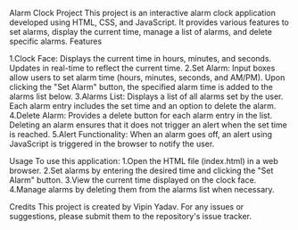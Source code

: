 Alarm Clock Project
This project is an interactive alarm clock application developed using HTML, CSS, and JavaScript. It provides various features to set alarms, display the current time, manage a list of alarms, and delete specific alarms.
Features

1.Clock Face:
Displays the current time in hours, minutes, and seconds.
Updates in real-time to reflect the current time.
2.Set Alarm:
Input boxes allow users to set alarm time (hours, minutes, seconds, and AM/PM).
Upon clicking the "Set Alarm" button, the specified alarm time is added to the alarms list below.
3.Alarms List:
Displays a list of all alarms set by the user.
Each alarm entry includes the set time and an option to delete the alarm.
4.Delete Alarm:
Provides a delete button for each alarm entry in the list.
Deleting an alarm ensures that it does not trigger an alert when the set time is reached.
5.Alert Functionality:
When an alarm goes off, an alert using JavaScript is triggered in the browser to notify the user.

Usage
To use this application:
1.Open the HTML file (index.html) in a web browser.
2.Set alarms by entering the desired time and clicking the "Set Alarm" button.
3.View the current time displayed on the clock face.
4.Manage alarms by deleting them from the alarms list when necessary.

Credits
This project is created by Vipin Yadav.
For any issues or suggestions, please submit them to the repository's issue tracker.
